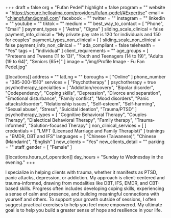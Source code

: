 +++
draft = false
org = "Fufan Pedel"
highlight = false
program = ""
website = "https://secure.helloalma.com/providers/fufan-pedel/#Expertise"
email = "chiangfufan@gmail.com"
facebook = ""
twitter = ""
instagram = ""
linkedin = ""
youtube = ""
tiktok = ""
medium = ""
best_way_to_contact = [ "Phone", "Email" ]
payment_types = [ "Aetna", "Cigna" ]
sliding_scale_clinical = false
payment_info_clinical = "My private pay rate is 120 for individuals and 150 for couples"
payment_types_non_clinical = [ ]
sliding_scale_non_clinical = false
payment_info_non_clinical = ""
ada_compliant = false
telehealth = "Yes"
tags = [ "individual" ]
client_requirements = ""
age_groups = [
  "Preteens and Tweens (11 to 13)",
  "Youth and Teenagers (14 to 19)",
  "Adults (19 to 64)",
  "Seniors (65+)"
]
image = "/img/Profile Image - Fu Fan Pedel.jpg"

[[locations]]
address = ""
latLng = ""
boroughs = [ "Online" ]
phone_number = "385-200-1510"
services = [ "Psychotherapy" ]
psychotherapy = true
psychotherapy_specialties = [
  "Addiction/recovery",
  "Bipolar disorder",
  "Codependency",
  "Coping skills",
  "Depression",
  "Divorce and separation",
  "Emotional disturbance",
  "Family conflict",
  "Mood disorders",
  "Panic attacks/disorder",
  "Relationship issues",
  "Self-esteem",
  "Self-harming",
  "Sexual abuse",
  "Stress",
  "Suicidal ideation",
  "Trauma/PTSD"
]
psychotherapy_types = [
  "Cognitive Behavioral Therapy",
  "Couples Therapy",
  "Dialectical Behavioral Therapy",
  "Family therapy",
  "Trauma-informed",
  "Solution-focused Therapy"
]
non_clinical_services = [ ]
credentials = [ "LMFT (Licensed Marriage and Family Therapist)" ]
trainings = "EMDR, DBT and IFS"
languages = [ "Chinese (Taiwanese)", "Chinese (Mandarin)", "English" ]
new_clients = "Yes"
new_clients_detail = ""
parking = ""
staff_gender = [ "Female" ]

  [[locations.hours_of_operation]]
  day_hours = "Sunday to Wednesday in the evening."
+++

I specialize in helping clients with trauma, whether it manifests as PTSD, panic attacks, depression, or addiction. My approach is client-centered and trauma-informed, drawing from modalities like DBT, IFS, EMDR, and CBT-based skills. Progress often includes developing coping skills, experiencing a sense of calm and presence, and building meaningful connections with yourself and others. To support your growth outside of sessions, I often suggest practical exercises to help you feel more empowered. My ultimate goal is to help you build a greater sense of hope and resilience in your life.
